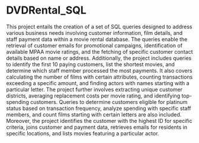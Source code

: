 # DVDRental_SQL
This project entails the creation of a set of SQL queries designed to address various business needs involving customer information, film details, and staff payment data within a movie rental database. The queries enable the retrieval of customer emails for promotional campaigns, identification of available MPAA movie ratings, and the fetching of specific customer contact details based on name or address. Additionally, the project includes queries to identify the first 10 paying customers, list the shortest movies, and determine which staff member processed the most payments. It also covers calculating the number of films with certain attributes, counting transactions exceeding a specific amount, and finding actors with names starting with a particular letter. The project further involves extracting unique customer districts, averaging replacement costs per movie rating, and identifying top-spending customers. Queries to determine customers eligible for platinum status based on transaction frequency, analyze spending with specific staff members, and count films starting with certain letters are also included. Moreover, the project identifies the customer with the highest ID for specific criteria, joins customer and payment data, retrieves emails for residents in specific locations, and lists movies featuring a particular actor.
